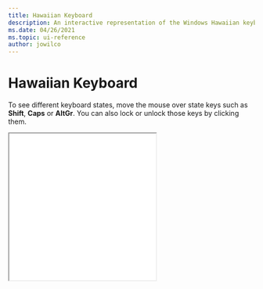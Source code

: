 ```yaml
---
title: Hawaiian Keyboard
description: An interactive representation of the Windows Hawaiian keyboard. To see different keyboard states, click or move the mouse over the state keys.
ms.date: 04/26/2021
ms.topic: ui-reference
author: jowilco
---
```


# Hawaiian Keyboard

To see different keyboard states, move the mouse over state keys such as **Shift**, **Caps** or **AltGr**. You can also lock or unlock those keys by clicking them.

<iframe src="kbdhaw.html" height="300"></iframe>
